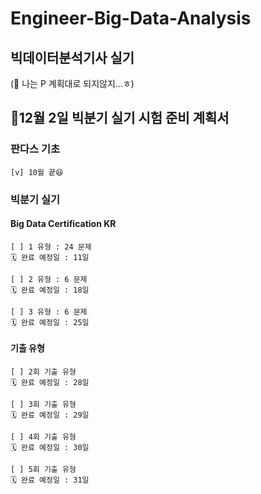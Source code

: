 # Engineer-Big-Data-Analysis
## 빅데이터분석기사 실기

(🚨 나는 P 계획대로 되지않지...ㅎ)

## 📍12월 2일 빅분기 실기 시험 준비 계획서

### 판다스 기초
	[v] 10월 끝😆

### 빅분기 실기
#### Big Data Certification KR
	[ ] 1 유형 : 24 문제
	🗓 완료 예정일 : 11일

	[ ] 2 유형 : 6 문제
	🗓 완료 예정일 : 18일

	[ ] 3 유형 : 6 문제
	🗓 완료 예정일 : 25일

#### 기출 유형
	[ ] 2회 기출 유형
	🗓 완료 예정일 : 28일

	[ ] 3회 기출 유형
	🗓 완료 예정일 : 29일

	[ ] 4회 기출 유형
	🗓 완료 예정일 : 30일

	[ ] 5회 기출 유형
	🗓 완료 예정일 : 31일